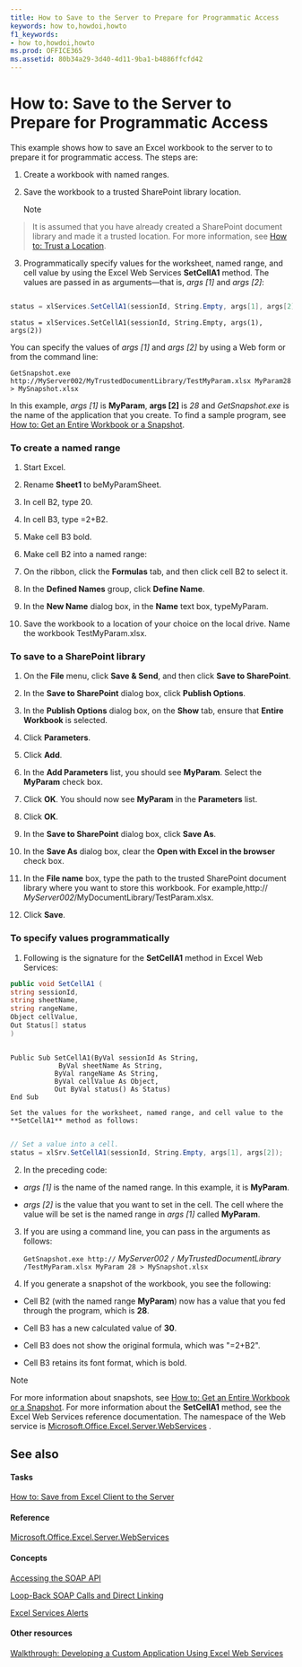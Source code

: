 ```yaml
---
title: How to Save to the Server to Prepare for Programmatic Access
keywords: how to,howdoi,howto
f1_keywords:
- how to,howdoi,howto
ms.prod: OFFICE365
ms.assetid: 80b34a29-3d40-4d11-9ba1-b4886ffcfd42
---
```



# How to: Save to the Server to Prepare for Programmatic Access

This example shows how to save an Excel workbook to the server to to prepare it for programmatic access. The steps are: 
  
    
    


1. Create a workbook with named ranges. 
    
  
2. Save the workbook to a trusted SharePoint library location. 
    
    > [!NOTE]  
> It is assumed that you have already created a SharePoint document library and made it a trusted location. For more information, see  [How to: Trust a Location](how-to-trust-a-location.md). 
3. Programmatically specify values for the worksheet, named range, and cell value by using the Excel Web Services **SetCellA1** method. The values are passed in as arguments—that is, _args [1]_ and _args [2]_: 
    
  ```cs
  
status = xlServices.SetCellA1(sessionId, String.Empty, args[1], args[2]);
  ```


  ```VB.net
  status = xlServices.SetCellA1(sessionId, String.Empty, args(1), args(2))
  ```


You can specify the values of  _args [1]_ and _args [2]_ by using a Web form or from the command line:
  
    
    




```
GetSnapshot.exe http://MyServer002/MyTrustedDocumentLibrary/TestMyParam.xlsx MyParam28 > MySnapshot.xlsx 
```

In this example,  _args [1]_ is **MyParam**, **args [2]** is _28_ and _GetSnapshot.exe_ is the name of the application that you create. To find a sample program, see [How to: Get an Entire Workbook or a Snapshot](how-to-get-an-entire-workbook-or-a-snapshot.md). 
### To create a named range


1. Start Excel. 
    
  
2. Rename **Sheet1** to beMyParamSheet. 
    
  
3. In cell B2, type 20. 
    
  
4. In cell B3, type =2+B2. 
    
  
5. Make cell B3 bold. 
    
  
6. Make cell B2 into a named range: 
    
1. On the ribbon, click the **Formulas** tab, and then click cell B2 to select it.
    
  
2. In the **Defined Names** group, click **Define Name**. 
    
  
3. In the **New Name** dialog box, in the **Name** text box, typeMyParam. 
    
  
7. Save the workbook to a location of your choice on the local drive. Name the workbook TestMyParam.xlsx. 
    
  

### To save to a SharePoint library


1. On the **File** menu, click **Save &amp; Send**, and then click **Save to SharePoint**. 
    
  
2. In the **Save to SharePoint** dialog box, click **Publish Options**. 
    
  
3. In the **Publish Options** dialog box, on the **Show** tab, ensure that **Entire Workbook** is selected.
    
  
4. Click **Parameters**. 
    
  
5. Click **Add**. 
    
  
6. In the **Add Parameters** list, you should see **MyParam**. Select the **MyParam** check box.
    
  
7. Click **OK**. You should now see **MyParam** in the **Parameters** list.
    
  
8. Click **OK**. 
    
  
9. In the **Save to SharePoint** dialog box, click **Save As**. 
    
  
10. In the **Save As** dialog box, clear the **Open with Excel in the browser** check box.
    
  
11. In the **File name** box, type the path to the trusted SharePoint document library where you want to store this workbook. For example,http:// _MyServer002_/MyDocumentLibrary/TestParam.xlsx. 
    
  
12. Click **Save**. 
    
  

### To specify values programmatically


1. Following is the signature for the **SetCellA1** method in Excel Web Services:
    
  ```cs
  public void SetCellA1 (
string sessionId,
string sheetName,
string rangeName,
Object cellValue,
Out Status[] status
)
  ```


  ```VB.net
  
Public Sub SetCellA1(ByVal sessionId As String,
              ByVal sheetName As String, 
             ByVal rangeName As String, 
             ByVal cellValue As Object, 
             Out ByVal status() As Status)
End Sub
  ```


    Set the values for the worksheet, named range, and cell value to the **SetCellA1** method as follows:
    


  ```cs
  
// Set a value into a cell.
status = xlSrv.SetCellA1(sessionId, String.Empty, args[1], args[2]);

  ```

2. In the preceding code: 
    
  -  _args [1]_ is the name of the named range. In this example, it is **MyParam**. 
    
  
  -  _args [2]_ is the value that you want to set in the cell. The cell where the value will be set is the named range in _args [1]_ called **MyParam**. 
    
  
3. If you are using a command line, you can pass in the arguments as follows: 
    
     `GetSnapshot.exe http://` _MyServer002_ `/` _MyTrustedDocumentLibrary_ `/TestMyParam.xlsx MyParam 28 > MySnapshot.xlsx`
    
  
4. If you generate a snapshot of the workbook, you see the following: 
    
  - Cell B2 (with the named range **MyParam**) now has a value that you fed through the program, which is **28**. 
    
  
  - Cell B3 has a new calculated value of **30**. 
    
  
  - Cell B3 does not show the original formula, which was "=2+B2". 
    
  
  - Cell B3 retains its font format, which is bold. 
    
  

> [!NOTE]  
> For more information about snapshots, see  [How to: Get an Entire Workbook or a Snapshot](how-to-get-an-entire-workbook-or-a-snapshot.md). For more information about the **SetCellA1** method, see the Excel Web Services reference documentation. The namespace of the Web service is [Microsoft.Office.Excel.Server.WebServices](https://msdn.microsoft.com/library/Microsoft.Office.Excel.Server.WebServices.aspx) .
  
    
    


## See also


#### Tasks


  
    
    
 [How to: Save from Excel Client to the Server](how-to-save-from-excel-client-to-the-server.md)
#### Reference


  
    
    
 [Microsoft.Office.Excel.Server.WebServices](https://msdn.microsoft.com/library/Microsoft.Office.Excel.Server.WebServices.aspx)
#### Concepts


  
    
    
 [Accessing the SOAP API](accessing-the-soap-api.md)
  
    
    
 [Loop-Back SOAP Calls and Direct Linking](loop-back-soap-calls-and-direct-linking.md)
  
    
    
 [Excel Services Alerts](excel-services-alerts.md)
#### Other resources


  
    
    
 [Walkthrough: Developing a Custom Application Using Excel Web Services](walkthrough-developing-a-custom-application-using-excel-web-services.md)

